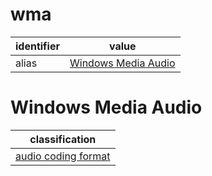 # wma

| identifier     | value
| -------------- | -----
| alias          | [Windows Media Audio](#windows-media-audio)

# Windows Media Audio
| classification
| --------------
| [audio coding format](audio.md)

